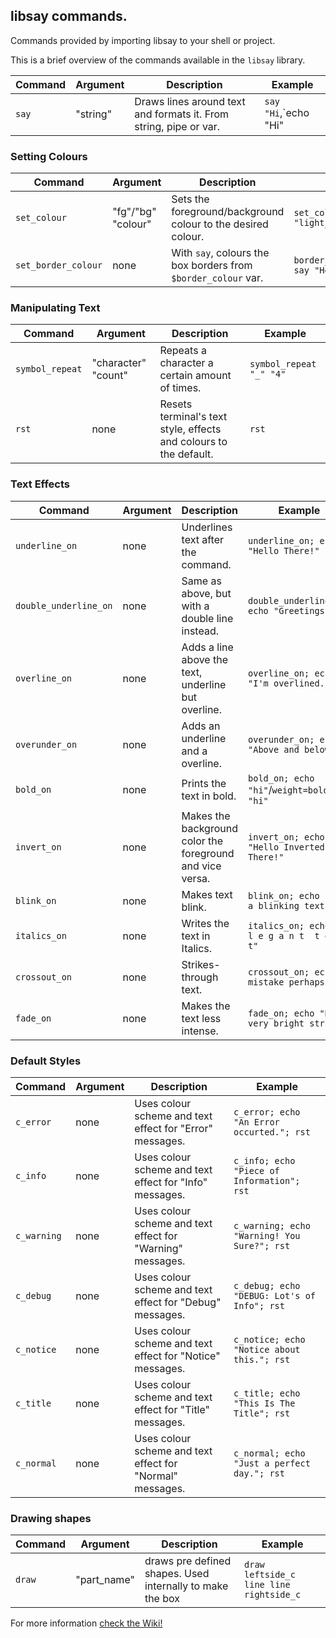 ## libsay commands.
Commands provided by importing libsay to your shell or project.

This is a brief overview of the commands available in the `libsay` library.

|Command              |Argument           |Description                                                       |Example                                    |
|---------------------|-------------------|------------------------------------------------------------------|-------------------------------------------|
|`say`                |"string"           |Draws lines around text and formats it. From string, pipe or var. |`say "Hi`,`echo "Hi" | say`,`say file.txt` |

### Setting Colours
|Command              |Argument           |Description                                                       |Example                                    |
|---------------------|-------------------|------------------------------------------------------------------|-------------------------------------------|
|`set_colour`         |"fg"/"bg" "colour" |Sets the foreground/background colour to the desired colour.      |`set_colour "fg" "light_blue"; echo "Hi"`  |
|`set_border_colour`  |none               |With `say`, colours the box borders from `$border_colour` var.    |`border_colour=light_cyan say "Hello!"`    |

### Manipulating Text
|Command              |Argument           |Description                                                       |Example                                    |
|---------------------|-------------------|------------------------------------------------------------------|-------------------------------------------|
|`symbol_repeat`      |"character" "count"|Repeats a character a certain amount of times.                    |`symbol_repeat "_" "4"`                    |
|`rst`                |none               |Resets terminal's text style, effects and colours to the default. |`rst`                                      |

### Text Effects
|Command              |Argument           |Description                                                       |Example                                    |
|---------------------|-------------------|------------------------------------------------------------------|-------------------------------------------|
|`underline_on`       |none               |Underlines text after the command.                                |`underline_on; echo "Hello There!"`        |
|`double_underline_on`|none               |Same as above, but with a double line instead.                    |`double_underline_on; echo "Greetings"`    |
|`overline_on`        |none               |Adds a line above the text, underline but overline.               |`overline_on; echo "I'm overlined."`       |
|`overunder_on`       |none               |Adds an underline and a overline.                                 |`overunder_on; echo "Above and below"`     |
|`bold_on`            |none               |Prints the text in bold.                                          |`bold_on; echo "hi"`/`weight=bold say "hi"`|
|`invert_on`          |none               |Makes the background color the foreground and vice versa.         |`invert_on; echo "Hello Inverted There!"`  |
|`blink_on`           |none               |Makes text blink.                                                 |`blink_on; echo "I'm a blinking text"`     |
|`italics_on`         |none               |Writes the text in Italics.                                       |`italics_on; echo "e l e g a n t  t e x t"`|
|`crossout_on`        |none               |Strikes-through text.                                             |`crossout_on; echo "A mistake perhaps."`   |
|`fade_on`            |none               |Makes the text less intense.                                      |`fade_on; echo "Not a very bright string."`|

### Default Styles
|Command              |Argument           |Description                                                       |Example                                    |
|---------------------|-------------------|------------------------------------------------------------------|-------------------------------------------|
|`c_error`            |none               |Uses colour scheme and text effect for "Error" messages.          |`c_error; echo "An Error occurted."; rst`  |
|`c_info`             |none               |Uses colour scheme and text effect for "Info" messages.           |`c_info; echo "Piece of Information"; rst` |
|`c_warning`          |none               |Uses colour scheme and text effect for "Warning" messages.        |`c_warning; echo "Warning! You Sure?"; rst`|
|`c_debug`            |none               |Uses colour scheme and text effect for "Debug" messages.          |`c_debug; echo "DEBUG: Lot's of Info"; rst`|
|`c_notice`           |none               |Uses colour scheme and text effect for "Notice" messages.         |`c_notice; echo "Notice about this."; rst` |
|`c_title`            |none               |Uses colour scheme and text effect for "Title" messages.          |`c_title; echo "This Is The Title"; rst`   |
|`c_normal`           |none               |Uses colour scheme and text effect for "Normal" messages.         |`c_normal; echo "Just a perfect day."; rst`|

### Drawing shapes
|Command              |Argument           |Description                                                       |Example                                    |
|---------------------|-------------------|------------------------------------------------------------------|-------------------------------------------|
|`draw`               |"part_name"        |draws pre defined shapes. Used internally to make the box|`draw leftside_c line line rightside_c`    |

For more information [check the Wiki!](https://github.com/Megaf/libsay/wiki)

